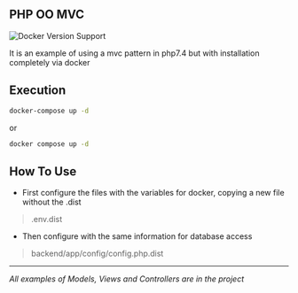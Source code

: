 ## PHP OO MVC

![Docker Version Support](https://img.shields.io/badge/docker-23.0%2B-brightgreen.svg?style=flat-square)

It is an example of using a mvc pattern in php7.4 but with installation completely via docker

## Execution

```bash
docker-compose up -d
```
or

```bash
docker compose up -d
```

## How To Use

- First configure the files with the variables for docker, copying a new file without the .dist

> .env.dist

- Then configure with the same information for database access

> backend/app/config/config.php.dist

_________________

*All examples of Models, Views and Controllers are in the project*
